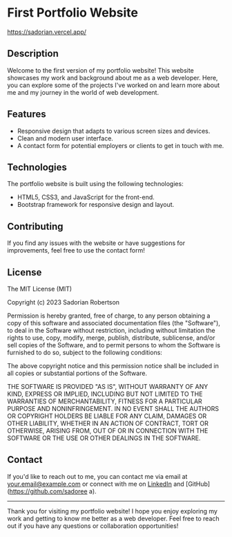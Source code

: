 # First Portfolio Website

https://sadorian.vercel.app/

## Description

Welcome to the first version of my portfolio website! This website showcases my work and background about me as a web developer. 
Here, you can explore some of the projects I've worked on and learn more about me and my journey in the world of web development.

## Features

- Responsive design that adapts to various screen sizes and devices.
- Clean and modern user interface.
- A contact form for potential employers or clients to get in touch with me.

## Technologies

The portfolio website is built using the following technologies:

- HTML5, CSS3, and JavaScript for the front-end.
- Bootstrap framework for responsive design and layout.

## Contributing

If you find any issues with the website or have suggestions for improvements, feel free to use the contact form!

## License

The MIT License (MIT)

Copyright (c) 2023 Sadorian Robertson

Permission is hereby granted, free of charge, to any person obtaining a copy of this software and associated documentation files (the "Software"), to deal in the Software without restriction, including without limitation the rights to use, copy, modify, merge, publish, distribute, sublicense, and/or sell copies of the Software, and to permit persons to whom the Software is furnished to do so, subject to the following conditions:

The above copyright notice and this permission notice shall be included in all copies or substantial portions of the Software.

THE SOFTWARE IS PROVIDED "AS IS", WITHOUT WARRANTY OF ANY KIND, EXPRESS OR IMPLIED, INCLUDING BUT NOT LIMITED TO THE WARRANTIES OF MERCHANTABILITY, FITNESS FOR A PARTICULAR PURPOSE AND NONINFRINGEMENT. IN NO EVENT SHALL THE AUTHORS OR COPYRIGHT HOLDERS BE LIABLE FOR ANY CLAIM, DAMAGES OR OTHER LIABILITY, WHETHER IN AN ACTION OF CONTRACT, TORT OR OTHERWISE, ARISING FROM, OUT OF OR IN CONNECTION WITH THE SOFTWARE OR THE USE OR OTHER DEALINGS IN THE SOFTWARE.

## Contact

If you'd like to reach out to me, you can contact me via email at your.email@example.com or connect with me on [LinkedIn](https://www.linkedin.com/in/sadorian-robertson/) and [GitHub](https://github.com/sadoree a).

---

Thank you for visiting my portfolio website! I hope you enjoy exploring my work and getting to know me better as a web developer. Feel free to reach out if you have any questions or collaboration opportunities!
